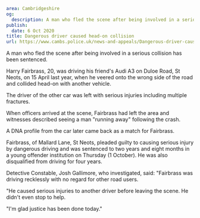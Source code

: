 ```yaml
area: Cambridgeshire
og:
  description: A man who fled the scene after being involved in a serious collision has been sentenced.
publish:
  date: 6 Oct 2020
title: Dangerous driver caused head-on collision
url: https://www.cambs.police.uk/news-and-appeals/Dangerous-driver-caused-head-on-collision
```

A man who fled the scene after being involved in a serious collision has been sentenced.

Harry Fairbrass, 20, was driving his friend's Audi A3 on Duloe Road, St Neots, on 15 April last year, when he veered onto the wrong side of the road and collided head-on with another vehicle.

The driver of the other car was left with serious injuries including multiple fractures.

When officers arrived at the scene, Fairbrass had left the area and witnesses described seeing a man "running away" following the crash.

A DNA profile from the car later came back as a match for Fairbrass.

Fairbrass, of Mallard Lane, St Neots, pleaded guilty to causing serious injury by dangerous driving and was sentenced to two years and eight months in a young offender institution on Thursday (1 October). He was also disqualified from driving for four years.

Detective Constable, Josh Gallimore, who investigated, said: "Fairbrass was driving recklessly with no regard for other road users.

"He caused serious injuries to another driver before leaving the scene. He didn't even stop to help.

"I'm glad justice has been done today."
